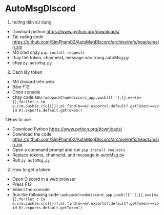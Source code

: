 # AutoMsgDIscord

1. hướng dẫn sử dụng
- Dowload python https://www.python.org/downloads/
- Tải xuống code https://github.com/SimPham02/AutoMsgDIscord/archive/refs/heads/main.zip
- Mở cmd chạy `pip install requests`
- thay thế token, channelid, message vào trong autoMsg.py
- chạy `py autoMsg.py`

2. Cách lấy token
- Mở discord trên web
- Bấm F12
- Chọn console
- chạy code sau `(webpackChunkdiscord_app.push([[''],{},e=>{m=[];for(let c in e.c)m.push(e.c[c])}]),m).find(m=>m?.exports?.default?.getToken!==void 0).exports.default.getToken()`

  

1.How to use
- Download Python https://www.python.org/downloads/
- Download the code https://github.com/SimPham02/AutoMsgDIscord/archive/refs/heads/main.zip
- Open a command prompt and run `pip install requests`
- Replace tokens, channelid, and message in autoMsg.py
- Run `py autoMsg.py`

2. How to get a token
- Open Discord in a web browser
- Press F12
- Select the console
- Run the following code `(webpackChunkdiscord_app.push([[''],{},e=>{m=[];for(let c in e.c)m.push(e.c[c])}]),m).find(m=>m?.exports?.default?.getToken!==void 0).exports.default.getToken()`
